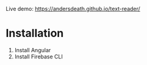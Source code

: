Live demo: https://andersdeath.github.io/text-reader/

# Installation

1. Install Angular
2. Install Firebase CLI
